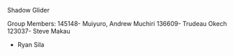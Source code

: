 Shadow Glider

Group Members:
145148- Muiyuro, Andrew Muchiri
136609- Trudeau Okech 
123037- Steve Makau
- Ryan Sila
